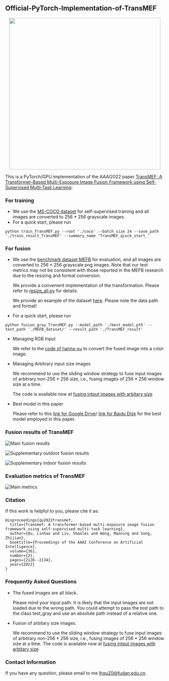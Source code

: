 ## Official-PyTorch-Implementation-of-TransMEF

<p align="center">
  <img src="https://github.com/miccaiif/TransMEF/blob/main/method.png" width="480">
</p>

This is a PyTorch/GPU implementation of the AAAI2022 paper [TransMEF: A Transformer-Based Multi-Exposure Image Fusion Framework using Self-Supervised Multi-Task Learning](https://arxiv.org/abs/2112.01030):

### For training
* We use the [MS-COCO dataset](https://voxel51.com/docs/fiftyone/user_guide/dataset_zoo/datasets.html#dataset-zoo-coco-2017) for self-supervised training 
and all images are converted to 256 * 256 grayscale images.
* For a quick start, please run 
```shell
python train_TransMEF.py --root './coco' --batch_size 24 --save_path './train_result_TransMEF' --summary_name 'TransMEF_qiuck_start_'
```

### For fusion
* We use the [benchmark dataset MEFB](https://github.com/xingchenzhang/MEFB) for evaluation, and all images are converted to 256 * 256 grayscale png images. Note that our test metrics may not be consistent with those reported in the MEFB research due to the resizing and format conversion.

  We provide a convenient implementation of the transformation. Please refer to [resize_all.py](https://github.com/miccaiif/TransMEF/blob/main/resize_all.py) for         details.
  
  We provide an example of the dataset [here](https://github.com/miccaiif/TransMEF/tree/main/MEFB_dataset_example). Please note the data path and format!

* For a quick start, please run 
```shell
python fusion_gray_TransMEF.py --model_path './best_model.pth' --test_path './MEFB_dataset/' --result_path './TransMEF_result' 
```
* Managing RGB Input

    We refer to the [code of hanna-xu](https://github.com/hanna-xu/utils/tree/master/fusedY2RGB) to convert the fused image into a color image.
    
* Managing Arbitrary input size images
  
    We recommend to use the sliding window strategy to fuse input images of arbitrary non-256 * 256 size, i.e., fusing images of 256 * 256 window size at a time.
    
    The code is available now at [fusing intput images with arbitary size](https://github.com/miccaiif/TransMEF/blob/main/fusion_arbitary_size_TransMEF_gray.py)
    
* Best model in this paper

    Please refer to this [link for Google Drive](https://drive.google.com/file/d/1a-i_M7i-rns9pyu-PxkOKuL3RWoza8em/view?usp=sharing)/ [link for Baidu Disk](https://pan.baidu.com/s/1PDUkL_z6DLnHa6mIQy-HPA?pwd=jcx3) for the best model employed in this paper.

### Fusion results of TransMEF

![Main fusion results](https://github.com/miccaiif/TransMEF/blob/main/main_results.png)

![Supplementary outdoor fusion results](https://github.com/miccaiif/TransMEF/blob/main/more_result.png)

![Supplementary indoor fusion results](https://github.com/miccaiif/TransMEF/blob/main/more_result_indoor.png)

### Evaluation metrics of TransMEF

![Main metrics](https://github.com/miccaiif/TransMEF/blob/main/main_metric.png)


### Citation
If this work is helpful to you, please cite it as:
```
@inproceedings{qu2022transmef,
  title={Transmef: A transformer-based multi-exposure image fusion framework using self-supervised multi-task learning},
  author={Qu, Linhao and Liu, Shaolei and Wang, Manning and Song, Zhijian},
  booktitle={Proceedings of the AAAI Conference on Artificial Intelligence},
  volume={36},
  number={2},
  pages={2126--2134},
  year={2022}
}
```

### Frequently Asked Questions

* The fused images are all black.

  Please mind your input path. It is likely that the input images are not loaded due to the wrong path. You could attempt to pass the test path to the class test_gray and use an absolute path instead of a relative one.

* Fusion of arbitary size images.

    We recommend to use the sliding window strategy to fuse input images of arbitrary non-256 * 256 size, i.e., fusing images of 256 * 256 window size at a time. The code is available now at [fusing intput images with arbitary size](https://github.com/miccaiif/TransMEF/blob/main/fusion_arbitary_size_TransMEF_gray.py)

### Contact Information
If you have any question, please email to me [lhqu20@fudan.edu.cn](lhqu20@fudan.edu.cn).
